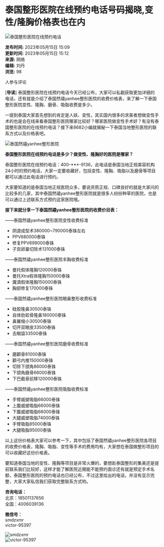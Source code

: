 # 泰国整形医院在线预约电话号码揭晓,变性/隆胸价格表也在内

![泰国整形医院在线预约电话](https://img.8682.cc/uploadfile/2023/0515/20230515719659.png)

**发布时间:** 2023年05月15日 15:09  
**更新时间:** 2023年05月15日 15:12  
**来源:** 网络  
**编辑:** 刘丹  
**浏览:** 98  

人参与评论

\[**导读**\] 泰国整形医院在线预约电话今天已经公布，大家可以私戳获取更加详细的电话，还有就是介绍了泰国然禧yanhee整形医院的收费价格表，来了解一下泰国整形医院变性、隆胸、磨骨、吸脂收费是多少。

一提到泰国大家首先想到的肯定是人妖、变性，其实国内很多的求美者想做变性手术的也是会在线来看泰国整形医院哪家比较好？哪家医院做变性手术好？有没有泰国整形医院的在线预约电话？接下来8682小编就揭秘一下泰国当地整形医院的联系方式以及价格表吧。

![泰国然禧yanhee整形医院](https://img.8682.cc/uploadfile/2023/0515/20230515232826.png)

**泰国整形医院在线预约电话是多少？做变性、隆胸好的医院是哪家？**

泰国整形医院在线预约电话：400-\*\*\*-9136，此电话是泰国当地正规美容机构24小时的预约电话，大家一定要收藏好，包括变性、隆胸、吸脂以及磨骨等项目都可以通过此电话进行预约。

大家要知道的是泰国当地正规医院众多，要说资质正规、口碑良好的就是大家问的比较多的几家，其中泰国然禧yanhee整形医院就是很多人纷纷种草的医院，也是可以通过上述联系方式预约这家医院哦。

**接下来就分享一下泰国然禧yanhee整形医院的收费价目表：**

——泰国然禧yanhee整形医院变性收费标准
- 阴道成型术380000~790000泰铢左右
- PPV680000泰铢
- 修复PPV699000泰铢
- 子宫卵巢切除术131000泰铢

——泰国然禧yanhee整形医院丰胸收费标准
- 曼托假体隆胸120000泰铢
- 曼托Xtra假体隆胸150000泰铢
- 魔滴假体隆胸150000泰铢
- 胸部修复170000泰铢

——泰国然禧yanhee整形医院眼鼻整形收费标准
- 硅胶隆鼻30500泰铢
- 自体肋软骨隆鼻180000泰铢
- 鼻翼缩小30500泰铢
- 切开双眼皮33500泰铢
- 去眼袋33500泰铢

——泰国然禧yanhee整形医院磨骨收费标准
- 磨颧骨81000泰铢
- 颧弓内推150000泰铢
- 切除下颌角86000泰铢
- 下颌角磨骨66000泰铢
- 下巴截骨前移120000泰铢

——泰国然禧yanhee整形医院吸脂收费标准
- 手臂威塑吸脂66000泰铢
- 上腹威塑吸脂66000泰铢
- 下腹威塑吸脂66000泰铢
- 大腿威塑吸脂74000泰铢
- 手臂吸脂85000泰铢
- 大腿吸脂95000泰铢

以上这份价格表大家可以参考一下，其中包括了泰国然禧yanhee整形医院各项目的收费价格表，隆胸、吸脂、变性等手术的费用均有，大家想在泰国做整形项目的可以收藏好这份价格表。

要知道泰国当地的变性、隆胸等项目是非常火爆的，要想赴泰国整形的集美还是提前联系我们比较好，这样才能了解医院近期能不能预约面诊还有就是预定手术名额，泰国整形医院的预约电话也已经公布，不过这里给出的电话，并没有显示完整，大家大家私信我们获取完整联系方式哟。

**咨询电话：**  
北京：18501137656  
全国：4006039136

**微信号：**  
smdzxmr  
victor-95397

![smdzxmr](/statics/8682.cc/images/qr1.png)  
![victor-95397](/statics/8682.cc/images/qr2.png)